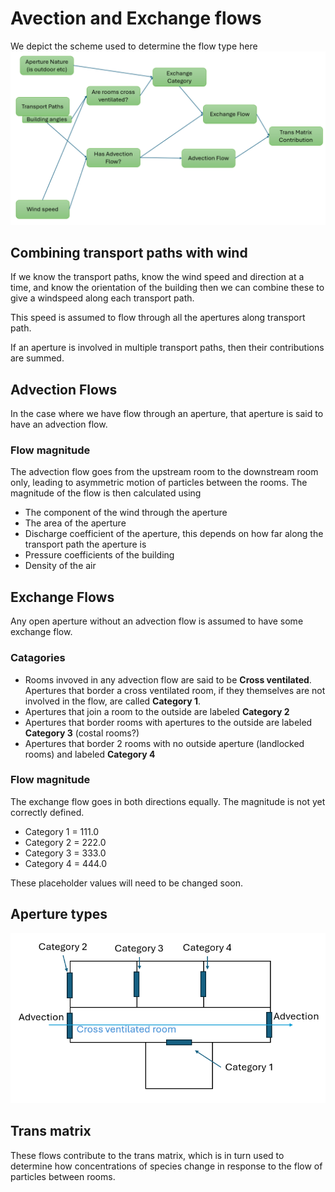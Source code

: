 # Avection and Exchange flows

We depict the scheme used to determine the flow type here 
![alt text](advection_and_exchange_flows.png)


## Combining transport paths with wind

If we know the transport paths, know the wind speed and direction at a time, and know the orientation of the building then we can combine these to give a windspeed along each transport path.

This speed is assumed to flow through all the apertures along transport path.

If an aperture is involved in multiple transport paths, then their contributions are summed.<!-- Review this? -->


## Advection Flows

In the case where we have flow through an aperture, that aperture is said to have an advection flow.

### Flow magnitude

The advection flow goes from the upstream room to the downstream room only, leading to asymmetric motion of particles between the rooms.
The magnitude of the flow is then calculated using

+ The component of the wind through the aperture
+ The area of the aperture
+ Discharge coefficient of the aperture, this depends on how far along the transport path the aperture is
+ Pressure coefficients of the building
+ Density of the air

## Exchange Flows

Any open aperture without an advection flow is assumed to have some exchange flow.

### Catagories

+ Rooms invoved in any advection flow are said to be  **Cross ventilated**. Apertures that border a cross ventilated room, if they themselves are not involved in the flow, are called **Category 1**.
+ Apertures that join a room to the outside are labeled **Category 2**
+ Apertures that border rooms with apertures to the outside are labeled **Category 3** (costal rooms?)
+ Apertures that border 2 rooms with no outside aperture (landlocked rooms) and labeled **Category 4**

### Flow magnitude

The exchange flow goes in both directions equally.
The magnitude is not yet correctly defined.

+ Category 1  = 111.0
+ Category 2  = 222.0
+ Category 3  = 333.0
+ Category 4  = 444.0

These placeholder values will need to be changed soon.

## Aperture types 

![alt text](aperture_types.png)

## Trans matrix

These flows contribute to the trans matrix, which is in turn used to determine how concentrations of species change in response to the flow of particles between rooms.